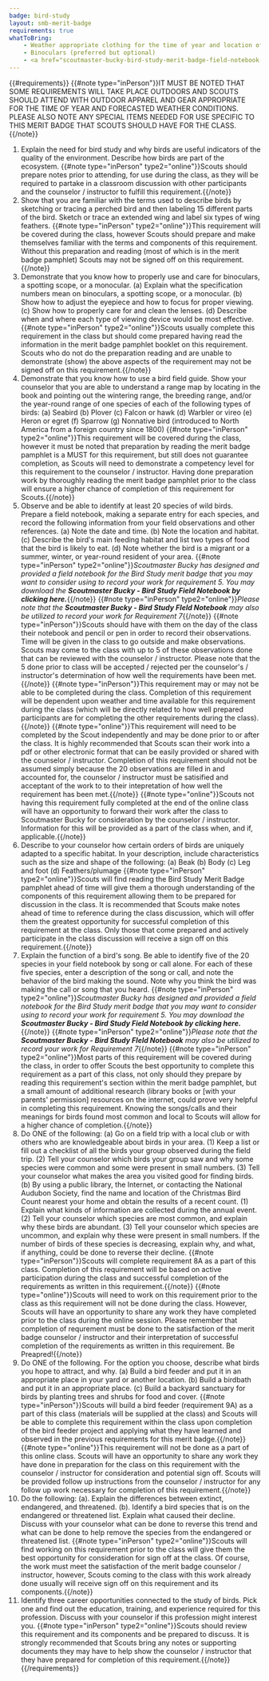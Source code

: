 ```yaml
---
badge: bird-study
layout: smb-merit-badge
requirements: true
whatToBring:
    - Weather appropriate clothing for the time of year and location of the class for outdoor participation
    - Binoculars (preferred but optional)
    - <a href="scoutmaster-bucky-bird-study-merit-badge-field-notebook-booklet.pdf">Scoutmaster Bucky Bird Study Merit Badge Field Notebook</a> print out or a Notebook (preferably pocket sized or slightly larger - for taking of field notes and drawings)
---
```


{{#requirements}}
{{#note type="inPerson"}}IT MUST BE NOTED THAT SOME REQUIREMENTS WILL TAKE PLACE OUTDOORS AND SCOUTS SHOULD ATTEND WITH OUTDOOR APPAREL AND GEAR APPROPRIATE FOR THE TIME OF YEAR AND FORECASTED WEATHER CONDITIONS. PLEASE ALSO NOTE ANY SPECIAL ITEMS NEEDED FOR USE SPECIFIC TO THIS MERIT BADGE THAT SCOUTS SHOULD HAVE FOR THE CLASS.{{/note}}
1. Explain the need for bird study and why birds are useful indicators of the quality of the environment. Describe how birds are part of the ecosystem.
    {{#note type="inPerson" type2="online"}}Scouts should prepare notes prior to attending, for use during the class, as they will be required to partake in a classroom discussion with other participants and the counselor / instructor to fulfill this requirement.{{/note}}
2. Show that you are familiar with the terms used to describe birds by sketching or tracing a perched bird and then labeling 15 different parts of the bird. Sketch or trace an extended wing and label six types of wing feathers.
    {{#note type="inPerson" type2="online"}}This requirement will be covered during the class, however Scouts should prepare and make themselves familiar with the terms and components of this requirement. Without this preparation and reading (most of which is in the merit badge pamphlet) Scouts may not be signed off on this requirement.{{/note}}
3. Demonstrate that you know how to properly use and care for binoculars, a spotting scope, or a monocular.
    (a) Explain what the specification numbers mean on binoculars, a spotting scope, or a monocular.
    (b) Show how to adjust the eyepiece and how to focus for proper viewing.
    (c) Show how to properly care for and clean the lenses.
    (d) Describe when and where each type of viewing device would be most effective.
    {{#note type="inPerson" type2="online"}}Scouts usually complete this requirement in the class but should come prepared having read the information in the merit badge pamphlet booklet on this requirement. Scouts who do not do the preparation reading and are unable to demonstrate (show) the above aspects of the requirement may not be signed off on this requirement.{{/note}}
4. Demonstrate that you know how to use a bird field guide. Show your counselor that you are able to understand a range map by locating in the book and pointing out the wintering range, the breeding range, and/or the year-round range of one species of each of the following types of birds:
    (a) Seabird
    (b) Plover
    (c) Falcon or hawk
    (d) Warbler or vireo
    (e) Heron or egret
    (f) Sparrow
    (g) Nonnative bird (introduced to North America from a foreign country since 1800)
    {{#note type="inPerson" type2="online"}}This requirement will be covered during the class, however it must be noted that preparation by reading the merit badge pamphlet is a MUST for this requirement, but still does not guarantee completion, as Scouts will need to demonstrate a competency level for this requirement to the counselor / instructor. Having done preparation work by thoroughly reading the merit badge pamphlet prior to the class will ensure a higher chance of completion of this requirement for Scouts.{{/note}}
5. Observe and be able to identify at least 20 species of wild birds. Prepare a field notebook, making a separate entry for each species, and record the following information from your field observations and other references.
    (a) Note the date and time.
    (b) Note the location and habitat.
    (c) Describe the bird's main feeding habitat and list two types of food that the bird is likely to eat.
    (d) Note whether the bird is a migrant or a summer, winter, or year-round resident of your area.
    {{#note type="inPerson" type2="online"}}*Scoutmaster Bucky has designed and provided a field notebook for the Bird Study merit badge that you may want to consider using to record your work for requirement 5. You may download the* ***Scoutmaster Bucky - Bird Study Field Notebook by clicking here.***{{/note}}
    {{#note type="inPerson" type2="online"}}*Please note that the ***Scoutmaster Bucky - Bird Study FIeld Notebook*** may also be utilized to record your work for Requirement 7*{{/note}}
    {{#note type="inPerson"}}Scouts should have with them on the day of the class their notebook and pencil or pen in order to record their observations. Time will be given in the class to go outside and make observations. Scouts may come to the class with up to 5 of these observations done that can be reviewed with the counselor / instructor. Please note that the 5 done prior to class will be accepted / rejected per the counselor's / instructor's determination of how well the requirements have been met.{{/note}}
    {{#note type="inPerson"}}This requirement may or may not be able to be completed during the class. Completion of this requirement will be dependent upon weather and time available for this requirement during the class (which will be directly related to how well prepared participants are for completing the other requirements during the class).{{/note}}
    {{#note type="online"}}This requirement will need to be completed by the Scout independently and may be done prior to or after the class.  It is highly recommended that Scouts scan their work into a pdf or other electronic format that can be easily provided or shared with the counselor / instructor. Completion of this requirement should not be assumed simply because the 20 observations are filled in and accounted for, the counselor / instructor must be satisified and acceptant of the work to to their intepretation of how well the requirement has been met.{{/note}}
    {{#note type="online"}}Scouts not having this requirement fully completed at the end of the online class will have an opportunity to forward their work after the class to Scoutmaster Bucky for consideration by the counselor / instructor.  Information for this will be provided as a part of the class when, and if, applicable.{{/note}}
6. Describe to your counselor how certain orders of birds are uniquely adapted to a specific habitat. In your description, include characteristics such as the size and shape of the following:
    (a) Beak
    (b) Body
    (c) Leg and foot
    (d) Feathers/plumage
    {{#note type="inPerson" type2="online"}}Scouts will find reading the Bird Study Merit Badge pamphlet ahead of time will give them a thorough understanding of the components of this requirement allowing them to be prepared for discussion in the class. It is recommended that Scouts make notes ahead of time to reference during the class discussion, which will offer them the greatest opportunity for successful completion of this requirement at the class.  Only those that come prepared and actively participate in the class discussion will receive a sign off on this requirement.{{/note}}
7. Explain the function of a bird's song. Be able to identify five of the 20 species in your field notebook by song or call alone. For each of these five species, enter a description of the song or call, and note the behavior of the bird making the sound. Note why you think the bird was making the call or song that you heard.
    {{#note type="inPerson" type2="online"}}*Scoutmaster Bucky has designed and provided a field notebook for the Bird Study merit badge that you may want to consider using to record your work for requirement 5. You may download the* ***Scoutmaster Bucky - Bird Study Field Notebook by clicking here.***{{/note}}
    {{#note type="inPerson" type2="online"}}*Please note that the ***Scoutmaster Bucky - Bird Study FIeld Notebook*** may also be utilized to record your work for Requirement 7*{{/note}}
    {{#note type="inPerson" type2="online"}}Most parts of this requirement will be covered during the class, in order to offer Scouts the best opportunity to complete this requirement as a part of this class, not only should they prepare by reading this requirement's section within the merit badge pamphlet, but a small amount of additional research (library books or [with your parents' permission] resources on the internet, could prove very helpful in completing this requirement. Knowing the songs/calls and their meanings for birds found most common and local to Scouts will allow for a higher chance of completion.{{/note}}
8. Do ONE of the following:
    (a) Go on a field trip with a local club or with others who are knowledgeable about birds in your area.
        (1) Keep a list or fill out a checklist of all the birds your group observed during the field trip.
        (2) Tell your counselor which birds your group saw and why some species were common and some were present in small numbers.
        (3) Tell your counselor what makes the area you visited good for finding birds.
    (b) By using a public library, the Internet, or contacting the National Audubon Society, find the name and location of the Christmas Bird Count nearest your home and obtain the results of a recent count.
        (1) Explain what kinds of information are collected during the annual event.
        (2) Tell your counselor which species are most common, and explain why these birds are abundant.
        (3) Tell your counselor which species are uncommon, and explain why these were present in small numbers. If the number of birds of these species is decreasing, explain why, and what, if anything, could be done to reverse their decline.
    {{#note type="inPerson"}}Scouts will complete requirement 8A as a part of this class. Completion of this requirement will be based on active participation during the class and successful completion of the requirements as written in this requirement.{{/note}}
    {{#note type="online"}}Scouts will need to work on this requirement prior to the class as this requirement will not be done during the class.  However, Scouts will have an opportunity to share any work they have completed prior to the class during the online session.  Please remember that completion of requrement must be done to the satisfaction of the merit badge counselor / instructor and their interpretation of successful completion of the requirements as written in this requirement. Be Preapred!{{/note}}
9. Do ONE of the following. For the option you choose, describe what birds you hope to attract, and why.
    (a) Build a bird feeder and put it in an appropriate place in your yard or another location.
    (b) Build a birdbath and put it in an appropriate place.
    (c) Build a backyard sanctuary for birds by planting trees and shrubs for food and cover.
    {{#note type="inPerson"}}Scouts will build a bird feeder (requirement 9A) as a part of this class (materials will be supplied at the class) and Scouts will be able to complete this requirement within the class upon completion of the bird feeder project and applying what they have learned and observed in the previous requirements for this merit badge.{{/note}}
    {{#note type="online"}}This requirement will not be done as a part of this online class.  Scouts will have an opportunity to share any work they have done in preparation for the class on this requirement with the counselor / instructor for consideration and potential sign off.  Scouts will be provided follow up instructions from the counselor / instructor for any follow up work necessary for completion of this requirement.{{/note}}
10. Do the following:
    (a). Explain the differences between extinct, endangered, and threatened.
    (b). Identify a bird species that is on the endangered or threatened list. Explain what caused their decline. Discuss with your counselor what can be done to reverse this trend and what can be done to help remove the species from the endangered or threatened list.
    {{#note type="inPerson" type2="online"}}Scouts will find working on this requirement prior to the class will give them the best opportunity for consideration for sign off at the class. Of course, the work must meet the satisfaction of the merit badge counselor / instructor, however, Scouts coming to the class with this work already done usually will receive sign off on this requirement and its components.{{/note}}
11. Identify three career opportunities connected to the study of birds. Pick one and find out the education, training, and experience required for this profession. Discuss with your counselor if this profession might interest you.
    {{#note type="inPerson" type2="online"}}Scouts should review this requirement and its components and be prepared to discuss. It is strongly recommended that Scouts bring any notes or supporting documents they may have to help show the counselor / instructor that they have prepared for completion of this requirement.{{/note}}
{{/requirements}}
